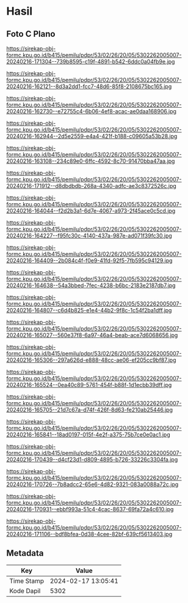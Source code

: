 # Hasil

## Foto C Plano

https://sirekap-obj-formc.kpu.go.id/b415/pemilu/pdpr/53/02/26/20/05/5302262005007-20240216-171304--739b8595-c19f-4891-b542-6ddc0a04fb9e.jpg

https://sirekap-obj-formc.kpu.go.id/b415/pemilu/pdpr/53/02/26/20/05/5302262005007-20240216-162121--8d3a2dd1-fcc7-48d6-85f8-2108675bc165.jpg

https://sirekap-obj-formc.kpu.go.id/b415/pemilu/pdpr/53/02/26/20/05/5302262005007-20240216-162730--e72755c4-6b06-4ef8-acac-ae0daa168906.jpg

https://sirekap-obj-formc.kpu.go.id/b415/pemilu/pdpr/53/02/26/20/05/5302262005007-20240216-162944--2d5e2559-e4a4-421f-b188-c09605a53b28.jpg

https://sirekap-obj-formc.kpu.go.id/b415/pemilu/pdpr/53/02/26/20/05/5302262005007-20240216-163108--234c89e0-6ffc-4592-8c70-91470bba47aa.jpg

https://sirekap-obj-formc.kpu.go.id/b415/pemilu/pdpr/53/02/26/20/05/5302262005007-20240216-171912--d8dbdbdb-268a-4340-adfc-ae3c8372526c.jpg

https://sirekap-obj-formc.kpu.go.id/b415/pemilu/pdpr/53/02/26/20/05/5302262005007-20240216-164044--f2d2b3a1-6d7e-4067-a973-2f45ace0c5cd.jpg

https://sirekap-obj-formc.kpu.go.id/b415/pemilu/pdpr/53/02/26/20/05/5302262005007-20240216-164227--f95fc30c-4140-437a-987e-ad071f39fc30.jpg

https://sirekap-obj-formc.kpu.go.id/b415/pemilu/pdpr/53/02/26/20/05/5302262005007-20240216-164409--2b084c4f-f0e9-41fd-92f5-7fb595c94129.jpg

https://sirekap-obj-formc.kpu.go.id/b415/pemilu/pdpr/53/02/26/20/05/5302262005007-20240216-164638--54a3bbed-7fec-4238-b6bc-2183e2187db7.jpg

https://sirekap-obj-formc.kpu.go.id/b415/pemilu/pdpr/53/02/26/20/05/5302262005007-20240216-164807--c6d4b825-e1e4-44b2-9f8c-1c54f2ba1dff.jpg

https://sirekap-obj-formc.kpu.go.id/b415/pemilu/pdpr/53/02/26/20/05/5302262005007-20240216-165027--560e37f8-6a97-46a4-beab-ace7d6068656.jpg

https://sirekap-obj-formc.kpu.go.id/b415/pemilu/pdpr/53/02/26/20/05/5302262005007-20240216-165306--297a626d-e888-48cc-ae06-ef205cc9bf87.jpg

https://sirekap-obj-formc.kpu.go.id/b415/pemilu/pdpr/53/02/26/20/05/5302262005007-20240216-165524--0ea40c89-5761-454f-b88f-1d1ecbb39dff.jpg

https://sirekap-obj-formc.kpu.go.id/b415/pemilu/pdpr/53/02/26/20/05/5302262005007-20240216-165705--21d7c67a-d74f-426f-8d63-fe210ab25446.jpg

https://sirekap-obj-formc.kpu.go.id/b415/pemilu/pdpr/53/02/26/20/05/5302262005007-20240216-165841--18ad0197-015f-4e2f-a375-75b7ce0e0ac1.jpg

https://sirekap-obj-formc.kpu.go.id/b415/pemilu/pdpr/53/02/26/20/05/5302262005007-20240216-170439--d4cf23d1-d809-4895-b726-33226c3304fa.jpg

https://sirekap-obj-formc.kpu.go.id/b415/pemilu/pdpr/53/02/26/20/05/5302262005007-20240216-170726--7b8adcc2-65e6-4d82-9321-083a0088a72c.jpg

https://sirekap-obj-formc.kpu.go.id/b415/pemilu/pdpr/53/02/26/20/05/5302262005007-20240216-170931--ebbf993a-51c4-4cac-8637-69fa72a4c610.jpg

https://sirekap-obj-formc.kpu.go.id/b415/pemilu/pdpr/53/02/26/20/05/5302262005007-20240216-171106--bdf8bfea-0d38-4cee-82bf-639cf5613403.jpg


## Metadata

| Key        | Value               |
| ---------- | ------------------- |
| Time Stamp | 2024-02-17 13:05:41 |
| Kode Dapil | 5302                |



